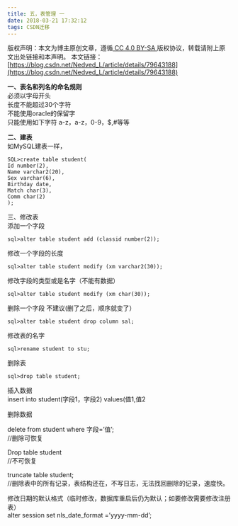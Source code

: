 ```yaml
---
title: 五，表管理 一
date: 2018-03-21 17:32:12
tags: CSDN迁移
---
```

 [ ](http://creativecommons.org/licenses/by-sa/4.0/) 版权声明：本文为博主原创文章，遵循[ CC 4.0 BY-SA ](http://creativecommons.org/licenses/by-sa/4.0/)版权协议，转载请附上原文出处链接和本声明。  本文链接：[https://blog.csdn.net/Nedved_L/article/details/79643188](https://blog.csdn.net/Nedved_L/article/details/79643188)   
    
  **一、表名和列名的命名规则**   
 必须以字母开头   
 长度不能超过30个字符   
 不能使用oracle的保留字   
 只能使用如下字符 a-z，a-z，0-9，$,#等等

 **二、建表**   
 如MySQL建表一样，

 
```
SQL>create table student(
Id number(2),
Name varchar2(20),
Sex varchar(6),
Birthday date,
Match char(3),
Comm char(2)
);
```
 三、修改表   
 添加一个字段

 
```
sql>alter table student add (classid number(2));
```
 修改一个字段的长度

 
```
sql>alter table student modify (xm varchar2(30));
```
 修改字段的类型或是名字（不能有数据）

 
```
sql>alter table student modify (xm char(30));
```
 删除一个字段 不建议(删了之后，顺序就变了）

 
```
sql>alter table student drop column sal;
```
 修改表的名字 

 
```
sql>rename student to stu;
```
 删除表

 
```
sql>drop table student;
```
 插入数据   
 insert into student(字段1，字段2) values(值1,值2

 删除数据

 delete from student where 字段=’值’;   
 //删除可恢复

 Drop table student   
 //不可恢复

 truncate table student;   
 //删除表中的所有记录，表结构还在，不写日志，无法找回删除的记录，速度快。

 修改日期的默认格式（临时修改，数据库重启后仍为默认；如要修改需要修改注册表）   
 alter session set nls_date_format =’yyyy-mm-dd’;

   
  